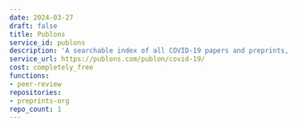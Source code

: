 ```yaml
---
date: 2024-03-27
draft: false
title: Publons
service_id: publons
description: 'A searchable index of all COVID-19 papers and preprints, updated daily. '
service_url: https://publons.com/publon/covid-19/
cost: completely_free
functions:
- peer-review
repositories:
- preprints-org
repo_count: 1
---
```



